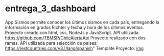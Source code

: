 # entrega_3_dashboard

App Sismos permite conocer los últimos sismos en cada país, entregando la información en grados Richter y fecha y hora de los últimos eventos. 
Proyecto creado con html, css, NodeJs y JavaScript. API utilizada: https://github.com/TBMSP/ChileAlertaApi
Proyecto realizado con dos ramas.
API utilizada para selección de paises: https://restcountries.com/v3.1/lang/spanish"
Template Proyecto:
[img](./assets/imgs/template.jpg)
